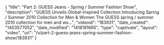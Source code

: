 {
    "title": "Part 2: GUESS Jeans - Spring \/ Summer Fashion Show",
    "description": "GUESS Unveils Global-Inspired Collection Introducing Spring \/ Summer 2010 Collection for Men & Women The GUESS spring \/ summer 2010 collection for men and wo...",
    "videoid": "183931",
    "date_created": "1403577052",
    "date_modified": "1418181665",
    "type": "captivate",
    "layout": "video",
    "url": "\/v\/part-2-guess-jeans-spring-summer-fashion-show\/183931"
}